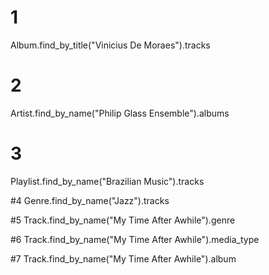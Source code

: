 # 1
Album.find_by_title("Vinicius De Moraes").tracks

# 2
Artist.find_by_name("Philip Glass Ensemble").albums

# 3
Playlist.find_by_name("Brazilian Music").tracks

#4
Genre.find_by_name("Jazz").tracks

#5
Track.find_by_name("My Time After Awhile").genre

#6
Track.find_by_name("My Time After Awhile").media_type

#7
Track.find_by_name("My Time After Awhile").album  
